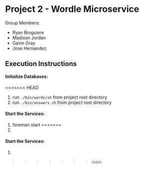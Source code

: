 # Project 2 - Wordle Microservice

Group Members:

- Ryan Broguiere
- Madison Jordan
- Gavin Gray
- Jose Hernandez

## Execution Instructions

#### Initialize Databases:
<<<<<<< HEAD


1. run `./bin/words/sh` from project root directory
2. run `./bin/answers.sh` from project root directory

#### Start the Services:

1. foreman start
=======
1.

#### Start the Services:
1.
>>>>>>> main
